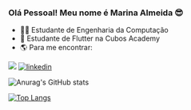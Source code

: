 ### Olá Pessoal! Meu nome é Marina Almeida 😎

- 👩‍💻 Estudante de Engenharia da Computação
- 🌱 Estudante de Flutter na Cubos Academy
- 🌎 Para me encontrar:

<a href = "marinaalmeidadev@gmail.com"><img src="https://img.shields.io/badge/Gmail-D14836?style=for-the-badge&logo=gmail&logoColor=white" target="_blank"></a>
[![linkedin](https://img.shields.io/badge/LinkedIn-0077B5?style=for-the-badge&logo=linkedin&logoColor=white)](vhttps://www.linkedin.com/in/marinaxalmeida/)

![Anurag's GitHub stats](https://github-readme-stats.vercel.app/api?username=marinaxalmeida&theme=algolia&show_icons=true)

[![Top Langs](https://github-readme-stats.vercel.app/api/top-langs/?username=marinaxalmeida&layout=compact&theme=algolia)](https://github.com/marinaxalmeida/github-readme-stats)
